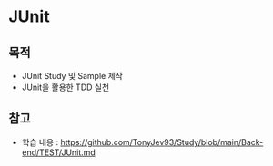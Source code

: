 # JUnit
## 목적

- JUnit Study 및 Sample 제작
- JUnit을 활용한 TDD 실천



## 참고
- 학습 내용 : https://github.com/TonyJev93/Study/blob/main/Back-end/TEST/JUnit.md

